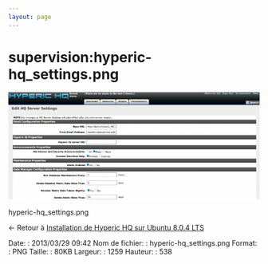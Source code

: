 ```yaml
---
layout: page
---
```


supervision:hyperic-hq\_settings.png
====================================

[![hyperic-hq\_settings.png](../../assets/media/supervision/hyperic-hq_settings.png@cache=&w=900&h=384 "hyperic-hq_settings.png")](../../assets/media/supervision/hyperic-hq_settings.png@cache= "Afficher le fichier original")

hyperic-hq\_settings.png

← Retour à [Installation de Hyperic HQ sur Ubuntu 8.0.4
LTS](../../various/hyperic-ubuntu-install.html "various:hyperic-ubuntu-install")

Date:
:   2013/03/29 09:42
Nom de fichier:
:   hyperic-hq\_settings.png
Format:
:   PNG
Taille:
:   80KB
Largeur:
:   1259
Hauteur:
:   538

